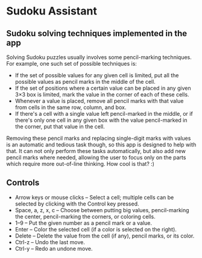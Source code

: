 # Sudoku Assistant

## Sudoku solving techniques implemented in the app

Solving Sudoku puzzles usually involves some pencil-marking techniques. For
example, one such set of possible techniques is:

* If the set of possible values for any given cell is limited, put all the
  possible values as pencil marks in the middle of the cell.
* If the set of positions where a certain value can be placed in any given 3×3
  box is limited, mark the value in the corner of each of these cells.
* Whenever a value is placed, remove all pencil marks with that value from
  cells in the same row, column, and box.
* If there's a cell with a single value left pencil-marked in the middle, or if
  there's only one cell in any given box with the value pencil-marked in the
  corner, put that value in the cell.

Removing these pencil marks and replacing single-digit marks with values is an
automatic and tedious task though, so this app is designed to help with that.
It can not only perform these tasks automatically, but also add new pencil
marks where needed, allowing the user to focus only on the parts which require
more out-of-line thinking. How cool is that? :)

## Controls

* Arrow keys or mouse clicks – Select a cell; multiple cells can be selected
  by clicking with the Control key pressed.
* Space, a, z, x, c – Choose between putting big values, pencil-marking the
  center, pencil-marking the corners, or coloring cells.
* 1–9 – Put the given number as a pencil mark or a value.
* Enter – Color the selected cell (if a color is selected on the right).
* Delete – Delete the value from the cell (if any), pencil marks, or its color.
* Ctrl-z – Undo the last move.
* Ctrl-y – Redo an undone move.

